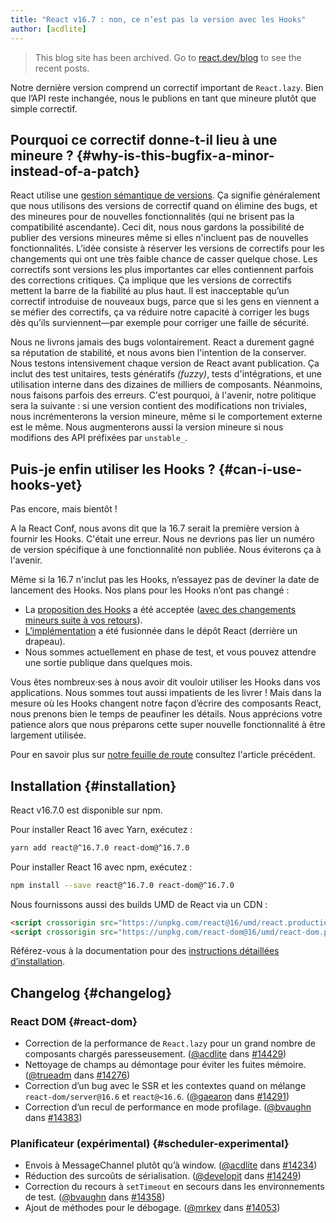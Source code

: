 ```yaml
---
title: "React v16.7 : non, ce n’est pas la version avec les Hooks"
author: [acdlite]
---
```


<div class="scary">

> This blog site has been archived. Go to [react.dev/blog](https://react.dev/blog) to see the recent posts.

</div>

Notre dernière version comprend un correctif important de `React.lazy`. Bien que l’API reste inchangée, nous le publions en tant que mineure plutôt que simple correctif.

## Pourquoi ce correctif donne-t-il lieu à une mineure ? {#why-is-this-bugfix-a-minor-instead-of-a-patch}

React utilise une [gestion sémantique de versions](/docs/faq-versioning.html). Ça signifie généralement que nous utilisons des versions de correctif quand on élimine des bugs, et des mineures pour de nouvelles fonctionnalités (qui ne brisent pas la compatibilité ascendante). Ceci dit, nous nous gardons la possibilité de publier des versions mineures même si elles n'incluent pas de nouvelles fonctionnalités. L’idée consiste à réserver les versions de correctifs pour les changements qui ont une très faible chance de casser quelque chose. Les correctifs sont versions les plus importantes car elles contiennent parfois des corrections critiques. Ça implique que les versions de correctifs mettent la barre de la fiabilité au plus haut. Il est inacceptable qu’un correctif introduise de nouveaux bugs, parce que si les gens en viennent a se méfier des correctifs, ça va réduire notre capacité à corriger les bugs dès qu’ils surviennent—par exemple pour corriger une faille de sécurité.

Nous ne livrons jamais des bugs volontairement. React a durement gagné sa réputation de stabilité, et nous avons bien l'intention de la conserver. Nous testons intensivement chaque version de React avant publication. Ça inclut des test unitaires, tests génératifs *(fuzzy)*, tests d'intégrations, et une utilisation interne dans des dizaines de milliers de composants. Néanmoins, nous faisons parfois des erreurs. C'est pourquoi, à l'avenir, notre politique sera la suivante : si une version contient des modifications non triviales, nous incrémenterons la version mineure, même si le comportement externe est le même. Nous augmenterons aussi la version mineure si nous modifions des API préfixées par  `unstable_`.

## Puis-je enfin utiliser les Hooks ? {#can-i-use-hooks-yet}

Pas encore, mais bientôt !

A la React Conf, nous avons dit que la 16.7 serait la première version à fournir les Hooks. C'était une erreur. Nous ne devrions pas lier un numéro de version spécifique à une fonctionnalité non publiée. Nous éviterons ça à l'avenir.

Même si la 16.7 n'inclut pas les Hooks, n’essayez pas de deviner la date de lancement des Hooks. Nos plans pour les Hooks n’ont pas changé :

- La [proposition des Hooks](https://github.com/reactjs/rfcs/pull/68) a été acceptée ([avec des changements mineurs suite à vos retours](https://github.com/reactjs/rfcs/pull/68#issuecomment-439314884)).
- [L’implémentation](https://github.com/facebook/react/commit/7bee9fbdd49aa5b9365a94b0ddf6db04bc1bf51c) a été fusionnée dans le dépôt React (derrière un drapeau).
- Nous sommes actuellement en phase de test, et vous pouvez attendre une sortie publique dans quelques mois.

Vous êtes nombreux·ses à nous avoir dit vouloir utiliser les Hooks dans vos applications. Nous sommes tout aussi impatients de les livrer ! Mais dans la mesure où les Hooks changent notre façon d’écrire des composants React, nous prenons bien le temps de peaufiner les détails. Nous apprécions votre patience alors que nous préparons cette super nouvelle fonctionnalité à être largement utilisée.

Pour en savoir plus sur [notre feuille de route](/blog/2018/11/27/react-16-roadmap.html) consultez l'article précédent.

## Installation {#installation}

React v16.7.0 est disponible sur npm.

Pour installer React 16 avec Yarn, exécutez :

```bash
yarn add react@^16.7.0 react-dom@^16.7.0
```

Pour installer React 16 avec npm, exécutez :

```bash
npm install --save react@^16.7.0 react-dom@^16.7.0
```

Nous fournissons aussi des builds UMD de React via un CDN :

```html
<script crossorigin src="https://unpkg.com/react@16/umd/react.production.min.js"></script>
<script crossorigin src="https://unpkg.com/react-dom@16/umd/react-dom.production.min.js"></script>
```

Référez-vous à la documentation pour des [instructions détaillées d’installation](/docs/installation.html).

## Changelog {#changelog}

### React DOM {#react-dom}

* Correction de la performance de `React.lazy` pour un grand nombre de composants chargés paresseusement. ([@acdlite](http://github.com/acdlite) dans [#14429](https://github.com/facebook/react/pull/14429))
* Nettoyage de champs au démontage pour éviter les fuites mémoire. ([@trueadm](http://github.com/trueadm) dans [#14276](https://github.com/facebook/react/pull/14276))
* Correction d’un bug avec le SSR et les contextes quand on mélange `react-dom/server@16.6` et `react@<16.6`. ([@gaearon](http://github.com/gaearon) dans [#14291](https://github.com/facebook/react/pull/14291))
* Correction d’un recul de performance en mode profilage. ([@bvaughn](http://github.com/bvaughn) dans [#14383](https://github.com/facebook/react/pull/14383))

### Planificateur (expérimental) {#scheduler-experimental}

* Envois à MessageChannel plutôt qu’à window. ([@acdlite](http://github.com/acdlite) dans [#14234](https://github.com/facebook/react/pull/14234))
* Réduction des surcoûts de sérialisation. ([@developit](http://github.com/developit) dans [#14249](https://github.com/facebook/react/pull/14249))
* Correction du recours à `setTimeout` en secours dans les environnements de test. ([@bvaughn](http://github.com/bvaughn) dans [#14358](https://github.com/facebook/react/pull/14358))
* Ajout de méthodes pour le débogage. ([@mrkev](http://github.com/mrkev) dans [#14053](https://github.com/facebook/react/pull/14053))
